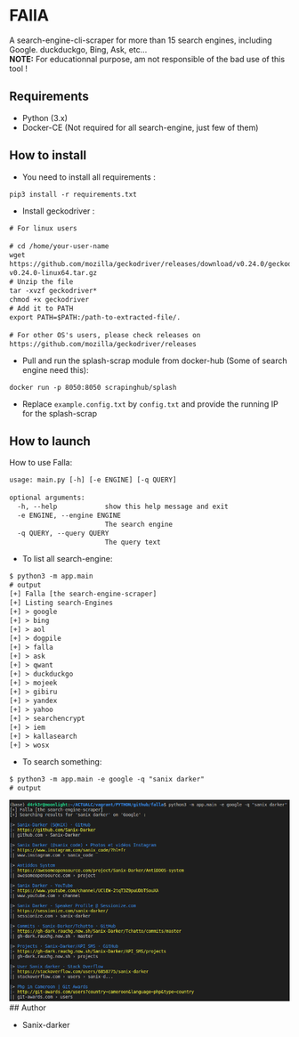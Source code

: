 # FAllA

A search-engine-cli-scraper for more than 15 search engines, including Google. duckduckgo, Bing, Ask, etc...
<br>
**NOTE:** For educationnal purpose, am not responsible of the bad use of this tool !

## Requirements
- Python (3.x)
- Docker-CE (Not required for all search-engine, just few of them)

## How to install

- You need to install all requirements :
```shell-script
pip3 install -r requirements.txt
```
- Install geckodriver :
```shell-script
# For linux users

# cd /home/your-user-name
wget https://github.com/mozilla/geckodriver/releases/download/v0.24.0/geckodriver-v0.24.0-linux64.tar.gz
# Unzip the file
tar -xvzf geckodriver*
chmod +x geckodriver
# Add it to PATH
export PATH=$PATH:/path-to-extracted-file/.

# For other OS's users, please check releases on https://github.com/mozilla/geckodriver/releases
```

- Pull and run the splash-scrap module from docker-hub (Some of search engine need this):
```shell-script
docker run -p 8050:8050 scrapinghub/splash
```

- Replace `example.config.txt` by `config.txt` and provide the running IP for the splash-scrap

## How to launch

How to use Falla:
```shell-script
usage: main.py [-h] [-e ENGINE] [-q QUERY]

optional arguments:
  -h, --help            show this help message and exit
  -e ENGINE, --engine ENGINE
                        The search engine
  -q QUERY, --query QUERY
                        The query text
```

- To list all search-engine:
```shell-script
$ python3 -m app.main
# output
[+] Falla [the search-engine-scraper]
[+] Listing search-Engines
[+] > google
[+] > bing
[+] > aol
[+] > dogpile
[+] > falla
[+] > ask
[+] > qwant
[+] > duckduckgo
[+] > mojeek
[+] > gibiru
[+] > yandex
[+] > yahoo
[+] > searchencrypt
[+] > iem
[+] > kallasearch
[+] > wosx
```

- To search something:
```shell-script
$ python3 -m app.main -e google -q "sanix darker"
# output
```
<img src="./images/falla.png">
## Author

- Sanix-darker